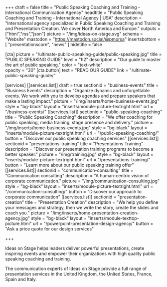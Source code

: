 +++
draft 			= false
title		 	= "Public Speaking Coaching and Training - International Communication Agency"
headtitle		= "Public Speaking Coaching and Training - International Agency | USA"
description		= "International agency specialized in Public Speaking Coaching and Training and Presentation Creation. We cover North America and Europe."
outputs			= ["html","rss","json"]
picture			= "/img/ideas-on-stage.svg"
schema			= "Website"
mastodon		= "https://mastodon.social/@pmorsa"
insertsbottom	= [ "presentationscore", "news" ]
hidetitle		= false

[cta]
	picture 		= "/ultimate-public-speaking-guide/public-speaking.jpg"
	title 				= "PUBLIC SPEAKING GUIDE"
	level				= "h2"
	description = "Our guide to master the art of public speaking."
	color				= "text-white"	
	opacity			= "30"
	[cta.button]
		text 			= "READ OUR GUIDE"
		link				= "/ultimate-public-speaking-guide/"			

[services]
	[[services.list]]
		draft				= true
		sectionid		= "business-events"
		title				= "Business Events"
		description	= "Organize dynamic and unforgettable events. We work with you to develop agendas and prepare speakers that make a lasting impact."
		picture			= "/img/inserts/home-business-events.jpg"
		style				= "bg-black"
		layout				= "inserts/module-picture-textright.html"
		url					= "/business-events/"
	[[services.list]]
		sectionid		= "public-speaking-coaching"
		title				= "Public Speaking Coaching"
		description	= "We offer coaching for public speaking, media training, stage presence and delivery."
		picture			= "/img/inserts/home-business-events.jpg"
		style				= "bg-black"
		layout				= "inserts/module-picture-textright.html"
		url					= "/public-speaking-coaching/"
		button			= "Discover our public speaking coaching services"
	[[services.list]]
		sectionid		= "presentations-training"
		title				= "Presentations Training"
		description	= "Discover our presentation training programs to become a better speaker."
		picture			= "/img/training.jpg"
		style				= "bg-black"
		layout				= "inserts/module-picture-textright.html"
		url					= "/presentations-training/"
		button			= "Learn more about our public speaking training offer"
	[[services.list]]
		sectionid		= "communication-consulting"
		title				= "Communication consulting"
		description	= "A human-centric vision of corporate communication."
		picture			= "/img/communication-consulting.jpg"
		style				= "bg-black"
		layout				= "inserts/module-picture-textright.html"
		url					= "/communication-consulting/"
		button			= "Discover our approach to corporate communication"
	[[services.list]]
		sectionid		= "presentation-creation"
		title				= "Presentation Creation"
		description	= "We help you define your messages and strategy, then we write the story, create the slides and coach you."
		picture			= "/img/inserts/home-presentation-creation-agency.jpg"
		style				= "bg-black"
		layout				= "inserts/module-texttop-picture.html"
		url					= "/powerpoint-presentation-design-agency/"
		button			= "Ask a price quote for our design services"

+++

Ideas on Stage helps leaders deliver powerful presentations, create inspiring events and empower their organizations with high quality public speaking coaching and training.

The communication experts of Ideas on Stage provide a full range of presentation services in the United Kingdom, the United States, France, Spain and Italy.

